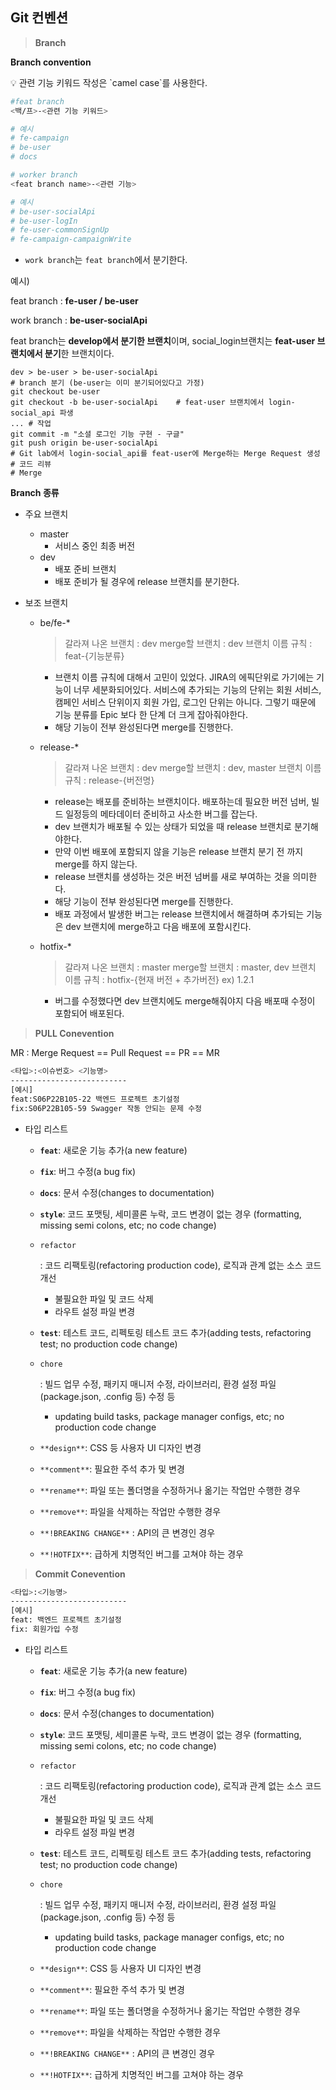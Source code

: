 ## Git 컨벤션 

> **Branch**

**Branch convention**

<aside> 💡 관련 기능 키워드 작성은 `camel case`를 사용한다.

</aside>

```bash
#feat branch
<백/프>-<관련 기능 키워드>

# 예시
# fe-campaign
# be-user
# docs

# worker branch
<feat branch name>-<관련 기능>

# 예시
# be-user-socialApi
# be-user-logIn
# fe-user-commonSignUp
# fe-campaign-campaignWrite
```

- `work branch`는 `feat branch`에서 분기한다.

예시)

feat branch : **fe-user / be-user**

work branch : **be-user-socialApi**

feat branch는 **develop에서 분기한 브랜치**이며, social_login브랜치는 **feat-user 브랜치에서 분기**한 브랜치이다.

```
dev > be-user > be-user-socialApi
# branch 분기 (be-user는 이미 분기되어있다고 가정)
git checkout be-user
git checkout -b be-user-socialApi    # feat-user 브랜치에서 login-social_api 파생
... # 작업
git commit -m "소셜 로그인 기능 구현 - 구글"
git push origin be-user-socialApi
# Git lab에서 login-social_api를 feat-user에 Merge하는 Merge Request 생성
# 코드 리뷰
# Merge
```

**Branch 종류**

- 주요 브랜치

  - master
    - 서비스 중인 최종 버전
  - dev
    - 배포 준비 브랜치
    - 배포 준비가 될 경우에 release 브랜치를 분기한다.

- 보조 브랜치

  - be/fe-*

    > 갈라져 나온 브랜치 : dev merge할 브랜치 : dev 브랜치 이름 규칙 : feat-{기능분류}

    - 브랜치 이름 규칙에 대해서 고민이 있었다. JIRA의 에픽단위로 가기에는 기능이 너무 세분화되어있다. 서비스에 추가되는 기능의 단위는 회원 서비스, 캠페인 서비스 단위이지 회원 가입, 로그인 단위는 아니다. 그렇기 때문에 기능 분류를 Epic 보다 한 단계 더 크게 잡아줘야한다.
    - 해당 기능이 전부 완성된다면 merge를 진행한다.

  - release-*

    > 갈라져 나온 브랜치 : dev merge할 브랜치 : dev, master 브랜치 이름 규칙 : release-{버전명}

    - release는 배포를 준비하는 브랜치이다. 배포하는데 필요한 버전 넘버, 빌드 일정등의 메타데이터 준비하고 사소한 버그를 잡는다.
    - dev 브랜치가 배포될 수 있는 상태가 되었을 때 release 브랜치로 분기해야한다.
    - 만약 이번 배포에 포함되지 않을 기능은 release 브랜치 분기 전 까지 merge를 하지 않는다.
    - release 브랜치를 생성하는 것은 버전 넘버를 새로 부여하는 것을 의미한다.
    - 해당 기능이 전부 완성된다면 merge를 진행한다.
    - 배포 과정에서 발생한 버그는 release 브랜치에서 해결하며 추가되는 기능은 dev 브랜치에 merge하고 다음 배포에 포함시킨다.

  - hotfix-*

    > 갈라져 나온 브랜치 : master merge할 브랜치 : master, dev 브랜치 이름 규칙 : hotfix-{현재 버전 + 추가버전}  ex) 1.2.1

    - 버그를 수정했다면 dev 브랜치에도 merge해줘야지 다음 배포때 수정이 포함되어 배포된다.

> **PULL Conevention**

MR : Merge Request == Pull Request == PR == MR

```bash
<타입>:<이슈번호> <기능명>
--------------------------
[예시]
feat:S06P22B105-22 백엔드 프로젝트 초기설정
fix:S06P22B105-59 Swagger 작동 안되는 문제 수정
```

- 타입 리스트

  - **`feat`**: 새로운 기능 추가(a new feature)

  - **`fix`**: 버그 수정(a bug fix)

  - **`docs`**: 문서 수정(changes to documentation)

  - **`style`**: 코드 포맷팅, 세미콜론 누락, 코드 변경이 없는 경우 (formatting, missing semi colons, etc; no code change)

  - `refactor`

    : 코드 리팩토링(refactoring production code), 로직과 관계 없는 소스 코드 개선

    - 불필요한 파일 및 코드 삭제
    - 라우트 설정 파일 변경

  - **`test`**: 테스트 코드, 리펙토링 테스트 코드 추가(adding tests, refactoring test; no production code change)

  - `chore`

    : 빌드 업무 수정, 패키지 매니저 수정, 라이브러리, 환경 설정 파일(package.json, .config 등) 수정 등

    - updating build tasks, package manager configs, etc; no production code change

  - `**design**`: CSS 등 사용자 UI 디자인 변경

  - `**comment**`: 필요한 주석 추가 및 변경

  - `**rename**`: 파일 또는 폴더명을 수정하거나 옮기는 작업만 수행한 경우

  - `**remove**`: 파일을 삭제하는 작업만 수행한 경우

  - `**!BREAKING CHANGE**` : API의 큰 변경인 경우

  - `**!HOTFIX**`: 급하게 치명적인 버그를 고쳐야 하는 경우

> **Commit Conevention**

```bash
<타입>:<기능명>
--------------------------
[예시]
feat: 백엔드 프로젝트 초기설정
fix: 회원가입 수정
```

- 타입 리스트

  - **`feat`**: 새로운 기능 추가(a new feature)

  - **`fix`**: 버그 수정(a bug fix)

  - **`docs`**: 문서 수정(changes to documentation)

  - **`style`**: 코드 포맷팅, 세미콜론 누락, 코드 변경이 없는 경우 (formatting, missing semi colons, etc; no code change)

  - `refactor`

    : 코드 리팩토링(refactoring production code), 로직과 관계 없는 소스 코드 개선

    - 불필요한 파일 및 코드 삭제
    - 라우트 설정 파일 변경

  - **`test`**: 테스트 코드, 리펙토링 테스트 코드 추가(adding tests, refactoring test; no production code change)

  - `chore`

    : 빌드 업무 수정, 패키지 매니저 수정, 라이브러리, 환경 설정 파일(package.json, .config 등) 수정 등

    - updating build tasks, package manager configs, etc; no production code change

  - `**design**`: CSS 등 사용자 UI 디자인 변경

  - `**comment**`: 필요한 주석 추가 및 변경

  - `**rename**`: 파일 또는 폴더명을 수정하거나 옮기는 작업만 수행한 경우

  - `**remove**`: 파일을 삭제하는 작업만 수행한 경우

  - `**!BREAKING CHANGE**` : API의 큰 변경인 경우

  - `**!HOTFIX**`: 급하게 치명적인 버그를 고쳐야 하는 경우